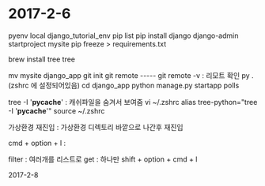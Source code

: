 # 2017-2-6

pyenv local django_tutorial_env
pip list
pip install django
django-admin startproject mysite
pip freeze > requirements.txt

brew install tree
tree

mv mysite django_app
git init
git remote -----
git remote -v : 리모트 확인
py . (zshrc 에 설정되어있음)
cd django_app
python manage.py startapp polls

tree -I '__pycache__' : 캐쉬파일을 숨겨서 보여줌
vi ~/.zshrc
alias tree-python="tree -I '__pycache__'"
source ~/.zshrc

가상환경 재진입 : 가상환경 디렉토리 바깥으로 나간후 재진입


cmd + option + l : 

filter : 여러개를 리스트로
get : 하나만
shift + option + cmd + l 


2017-2-8